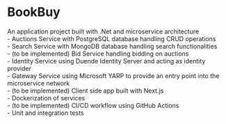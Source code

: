 # BookBuy

An application project built with .Net and microservice architecture
<br>	- Auctions Service with PostgreSQL database handling CRUD operations
<br>	- Search Service with MongoDB database handling search functionalities
<br>	- (to be implemented) Bid Service handling bidding on auctions
<br>	- Identity Service using Duende Identity Server and acting as identity provider
<br>	- Gateway Service using Microsoft YARP to provide an entry point into the microservice network
<br>	- (to be implemented) Client side app built with Next.js
<br>	- Dockerization of services
<br>	- (to be implemented) CI/CD workflow using GitHub Actions
<br>	- Unit and integration tests

